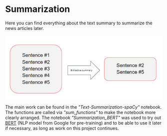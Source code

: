 # Summarization 

Here you can find everything about the text summary to summarize the news articles later.

![Extractive Summary](./ext_summary.PNG)

The main work can be found in the *"Text-Summarization-spaCy"* notebook. The functions are called via *"sum_functions"* to make the notebook more clearly arranged. 
The notebook *"Summarization_BERT"* was used to try out [BERT](https://towardsdatascience.com/bert-explained-state-of-the-art-language-model-for-nlp-f8b21a9b6270) (NLP model from Google for pre-training) and to be able to use it later if necessary, as long as work on this project continues. 
